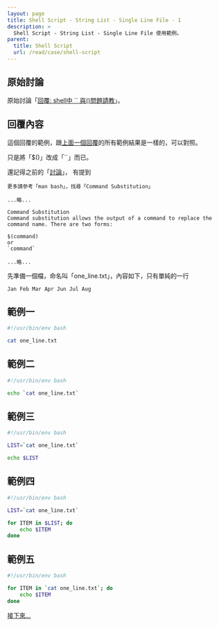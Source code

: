 ```yaml
---
layout: page
title: Shell Script - String List - Single Line File - 1
description: >
  Shell Script - String List - Single Line File 使用範例。
parent:
  title: Shell Script
  url: /read/case/shell-script
---
```


## 原始討論

原始討論「[回覆: shell中 `` 與()問題請教](https://www.ubuntu-tw.org/modules/newbb/viewtopic.php?post_id=350784#forumpost350784)」。

## 回覆內容

這個回覆的範例，跟[上面一個回覆](/book-ubuntu-qna/read/case/shell-script/list/single-line-file.html)的所有範例結果是一樣的，可以對照。

只是將「$()」改成「``」而已。

還記得之前的「[討論](http://www.ubuntu-tw.org/modules/newbb/viewtopic.php?post_id=350656#forumpost350656)」，
有提到

```
更多請參考「man bash」，找尋「Command Substitution」

...略...

Command Substitution
Command substitution allows the output of a command to replace the
command name. There are two forms:

$(command)
or
`command`

...略...

```



先準備一個檔，命名叫「one_line.txt」，內容如下，只有單純的一行

```
Jan Feb Mar Apr Jun Jul Aug
```



## 範例一

``` sh
#!/usr/bin/env bash

cat one_line.txt
```


## 範例二

``` sh
#!/usr/bin/env bash

echo `cat one_line.txt`
```


## 範例三

``` sh
#!/usr/bin/env bash

LIST=`cat one_line.txt`

echo $LIST
```


## 範例四

``` sh
#!/usr/bin/env bash

LIST=`cat one_line.txt`

for ITEM in $LIST; do
	echo $ITEM
done
```


## 範例五

``` sh
#!/usr/bin/env bash

for ITEM in `cat one_line.txt`; do
	echo $ITEM
done
```

[接下來...](/book-ubuntu-qna/read/case/shell-script/list/multiple-line-file.html)
